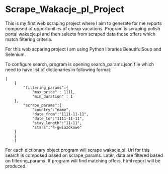 # Scrape_Wakacje_pl_Project

This is my first web scraping project where I aim to generate for me reports composed of opportunities of cheap vacations. Program is scraping polish portal wakacje.pl and then selects from scraped data those offers which match filtering criteria.

For this web scparing project i am using Python libraries BeautifulSoup and Selenium.

To configure search, program is opening search_params.json file which need to have list of dictionaries in following format:
```
[
    {
        "filtering_params":{
            "max_price" : 1111,
            "min_duration" : 1
    },
        "scrape_params":{
            "country":"name",
            "date_from":"1111-11-11",
            "date_to":"1111-11-11",
            "stay_length":"11-11",
            "stars":"4-gwiazdkowe"    
    }
    }
    ]
```

For each dictionary object program will scrape wakacje.pl. Url for this search is composed based on scrape_params. Later, data are filtered based on filtering_params. If program will find matching offers, html report will be produced.
